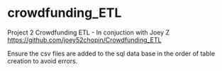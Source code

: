 # crowdfunding_ETL
Project 2 Crowdfunding ETL - In conjuction with Joey Z https://github.com/joey52chopin/Crowdfunding_ETL

Ensure the csv files are added to the sql data base in the order of table creation to avoid errors.
